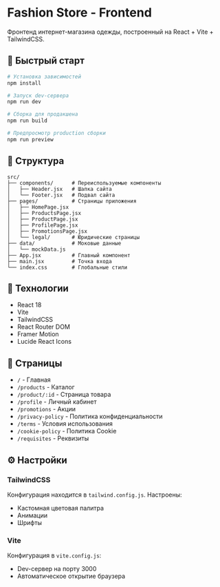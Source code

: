 # Fashion Store - Frontend

Фронтенд интернет-магазина одежды, построенный на React + Vite + TailwindCSS.

## 🚀 Быстрый старт

```bash
# Установка зависимостей
npm install

# Запуск dev-сервера
npm run dev

# Сборка для продакшена
npm run build

# Предпросмотр production сборки
npm run preview
```

## 📁 Структура

```
src/
├── components/      # Переиспользуемые компоненты
│   ├── Header.jsx   # Шапка сайта
│   └── Footer.jsx   # Подвал сайта
├── pages/           # Страницы приложения
│   ├── HomePage.jsx
│   ├── ProductsPage.jsx
│   ├── ProductPage.jsx
│   ├── ProfilePage.jsx
│   ├── PromotionsPage.jsx
│   └── legal/       # Юридические страницы
├── data/            # Моковые данные
│   └── mockData.js
├── App.jsx          # Главный компонент
├── main.jsx         # Точка входа
└── index.css        # Глобальные стили
```

## 🎨 Технологии

- React 18
- Vite
- TailwindCSS
- React Router DOM
- Framer Motion
- Lucide React Icons

## 📱 Страницы

- `/` - Главная
- `/products` - Каталог
- `/product/:id` - Страница товара
- `/profile` - Личный кабинет
- `/promotions` - Акции
- `/privacy-policy` - Политика конфиденциальности
- `/terms` - Условия использования
- `/cookie-policy` - Политика Cookie
- `/requisites` - Реквизиты

## ⚙️ Настройки

### TailwindCSS

Конфигурация находится в `tailwind.config.js`. Настроены:
- Кастомная цветовая палитра
- Анимации
- Шрифты

### Vite

Конфигурация в `vite.config.js`:
- Dev-сервер на порту 3000
- Автоматическое открытие браузера

